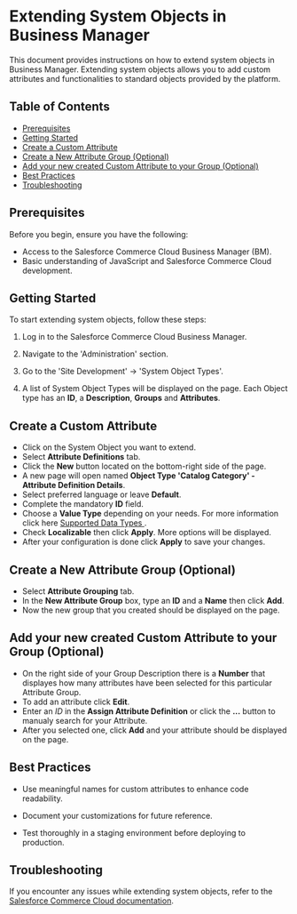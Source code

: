 # Extending System Objects in Business Manager

This document provides instructions on how to extend system objects in Business Manager. Extending system objects allows you to add custom attributes and functionalities to standard objects provided by the platform.

## Table of Contents

-   [Prerequisites](#prerequisites)
-   [Getting Started](#getting-started)
-   [Create a Custom Attribute](#create-a-custom-attribute)
-   [Create a New Attribute Group (Optional)](#create-a-new-attribute-group)
-   [Add your new created Custom Attribute to your Group (Optional)](#add-your-new-created-custom-attribute-to-your-group)
-   [Best Practices](#best-practices)
-   [Troubleshooting](#troubleshooting)

## Prerequisites

Before you begin, ensure you have the following:

-   Access to the Salesforce Commerce Cloud Business Manager (BM).
-   Basic understanding of JavaScript and Salesforce Commerce Cloud development.

## Getting Started

To start extending system objects, follow these steps:

1. Log in to the Salesforce Commerce Cloud Business Manager.

2. Navigate to the 'Administration' section.

3. Go to the 'Site Development' -> 'System Object Types'.

4. A list of System Object Types will be displayed on the page. Each Object type has an **ID**, a **Description**, **Groups** and **Attributes**.

## Create a Custom Attribute

-   Click on the System Object you want to extend.
-   Select **Attribute Definitions** tab.
-   Click the **New** button located on the bottom-right side of the page.
-   A new page will open named **Object Type 'Catalog Category' - Attribute Definition Details**.
-   Select preferred language or leave **Default**.
-   Complete the mandatory **ID** field.
-   Choose a **Value Type** depending on your needs. For more information click here [Supported Data Types ](https://developer.salesforce.com/docs/commerce/b2c-commerce/guide/b2c-working-with-scripts.html#supported-data-types).
-   Check **Localizable** then click **Apply**. More options will be displayed.
-   After your configuration is done click **Apply** to save your changes.

## Create a New Attribute Group (Optional)

-   Select **Attribute Grouping** tab.
-   In the **New Attribute Group** box, type an **ID** and a **Name** then click **Add**.
-   Now the new group that you created should be displayed on the page.

## Add your new created Custom Attribute to your Group (Optional)

-   On the right side of your Group Description there is a **Number** that displayes how many
    attributes have been selected for this particular Attribute Group.
-   To add an attribute click **Edit**.
-   Enter an _ID_ in the **Assign Attribute Definition** or click the **...** button to manualy search for your Attribute.
-   After you selected one, click **Add** and your attribute should be displayed on the page.

## Best Practices

-   Use meaningful names for custom attributes to enhance code readability.

-   Document your customizations for future reference.

-   Test thoroughly in a staging environment before deploying to production.

## Troubleshooting

If you encounter any issues while extending system objects, refer to the [Salesforce Commerce Cloud documentation](https://help.salesforce.com/s/articleView?id=cc.b2c_getting_started.htm&type=5).
